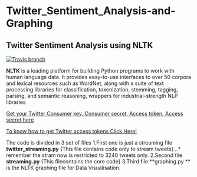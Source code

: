 # Twitter_Sentiment_Analysis-and-Graphing
## Twitter Sentiment Analysis using NLTK
[![Travis branch](https://img.shields.io/travis/rust-lang/rust/master.svg)]()

**NLTK** is a leading platform for building Python programs to work with human language data. It provides easy-to-use interfaces to over 50 corpora and lexical resources such as WordNet, along with a suite of text processing libraries for classification, tokenization, stemming, tagging, parsing, and semantic reasoning, wrappers for industrial-strength NLP libraries

[Get your Twitter Consumer key, Consumer secret, Access token, Access secret here ](https://apps.twitter.com/)

[To know how to get Twitter access tokens Click Here! ](https://dev.twitter.com/oauth/overview)

The code is divided in 3 set of files
1.First one is just a streaming file **twitter_streaming.py** {This file contains code only to stream tweets}
..* remember the stram now is restricted to 3240 tweets only.
2.Second file **streaming.py** {This filecontains the core code}
3.Third file **graphing.py ** is the NLTK graphing file for Data Visualisation.

